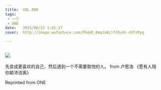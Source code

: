 ```yaml
---
title:	VOL.988
tags:
 - 一个
 - ONE
date:	2015/06/22 1:42:17
cover:	http://image.wufazhuce.com/FhdeD_8mqJaKLlfC6vXn-n5TzPyq

---
```

![](http://image.wufazhuce.com/FhdeD_8mqJaKLlfC6vXn-n5TzPyq)
---

先变成更喜欢的自己，然后遇到一个不需要取悦的人。 from 卢思浩 《愿有人陪你颠沛流离》
 
Reprinted from ONE
